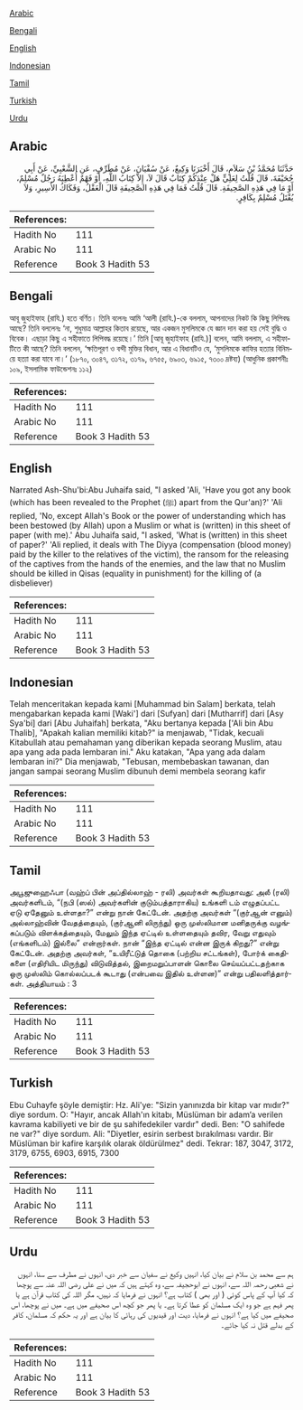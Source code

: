[Arabic](#arabic)

[Bengali](#bengali)

[English](#english)

[Indonesian](#indonesian)

[Tamil](#tamil)

[Turkish](#turkish)

[Urdu](#urdu)

## Arabic


<div dir="rtl" lang="ar" style={{fontSize:'larger',backgroundColor:'#f8f9fa',padding:20}}>
حَدَّثَنَا مُحَمَّدُ بْنُ سَلاَمٍ، قَالَ أَخْبَرَنَا وَكِيعٌ، عَنْ سُفْيَانَ، عَنْ مُطَرِّفٍ، عَنِ الشَّعْبِيِّ، عَنْ أَبِي جُحَيْفَةَ، قَالَ قُلْتُ لِعَلِيٍّ هَلْ عِنْدَكُمْ كِتَابٌ قَالَ لاَ، إِلاَّ كِتَابُ اللَّهِ، أَوْ فَهْمٌ أُعْطِيَهُ رَجُلٌ مُسْلِمٌ، أَوْ مَا فِي هَذِهِ الصَّحِيفَةِ‏.‏ قَالَ قُلْتُ فَمَا فِي هَذِهِ الصَّحِيفَةِ قَالَ الْعَقْلُ، وَفَكَاكُ الأَسِيرِ، وَلاَ يُقْتَلُ مُسْلِمٌ بِكَافِرٍ‏.‏
</div>
<div style={{backgroundColor:'#f8f9fa',padding:20, marginBottom: 10}}><table> <thead> <tr> <th>References:</th> <th></th> </tr> </thead> <tbody><tr><td>Hadith No</td><td>111</td></tr><tr><td>Arabic No</td><td>111</td></tr><tr><td>Reference</td><td>Book 3 Hadith 53</td></tr></tbody></table></div>

## Bengali


<div dir="ltr" lang="bn" style={{fontSize:'larger',backgroundColor:'#f8f9fa',padding:20}}>
আবূ জুহাইফাহ (রাযি.) হতে বর্ণিত। তিনি বলেনঃ আমি ‘আলী (রাযি.)-কে বললাম, আপনাদের নিকট কি কিছু লিপিবদ্ধ আছে? তিনি বললেনঃ ‘না, শুধুমাত্র আল্লাহর কিতাব রয়েছে, আর একজন মুসলিমকে যে জ্ঞান দান করা হয় সেই বুদ্ধি ও বিবেক। এছাড়া কিছু এ সহীফাতে লিপিবদ্ধ রয়েছে।’ তিনি [আবূ জুহাইফাহ (রাযি.)] বলেন, আমি বললাম, এ সহীফাটিতে কী আছে? তিনি বললেন, ‘ক্ষতিপূরণ ও বন্দী মুক্তির বিধান, আর এ বিধানটিও যে, ‘মুসলিমকে কাফির হত্যার বিনিময়ে হত্যা করা যাবে না।’ (১৮৭০, ৩০৪৭, ৩১৭২, ৩১৭৯, ৬৭৫৫, ৬৯০৩, ৬৯১৫, ৭৩০০ দ্রষ্টব্য) (আধুনিক প্রকাশনীঃ ১০৯, ইসলামিক ফাউন্ডেশনঃ ১১২)
</div>
<div style={{backgroundColor:'#f8f9fa',padding:20, marginBottom: 10}}><table> <thead> <tr> <th>References:</th> <th></th> </tr> </thead> <tbody><tr><td>Hadith No</td><td>111</td></tr><tr><td>Arabic No</td><td>111</td></tr><tr><td>Reference</td><td>Book 3 Hadith 53</td></tr></tbody></table></div>

## English


<div dir="ltr" lang="en" style={{fontSize:'larger',backgroundColor:'#f8f9fa',padding:20}}>
Narrated Ash-Shu'bi:Abu Juhaifa said, "I asked 'Ali, 'Have you got any book (which has been revealed to the Prophet (ﷺ) apart from the Qur'an)?' 'Ali replied, 'No, except Allah's Book or the power of understanding which has been bestowed (by Allah) upon a Muslim or what is (written) in this sheet of paper (with me).' Abu Juhaifa said, "I asked, 'What is (written) in this sheet of paper?' 'Ali replied, it deals with The Diyya (compensation (blood money) paid by the killer to the relatives of the victim), the ransom for the releasing of the captives from the hands of the enemies, and the law that no Muslim should be killed in Qisas (equality in punishment) for the killing of (a disbeliever)
</div>
<div style={{backgroundColor:'#f8f9fa',padding:20, marginBottom: 10}}><table> <thead> <tr> <th>References:</th> <th></th> </tr> </thead> <tbody><tr><td>Hadith No</td><td>111</td></tr><tr><td>Arabic No</td><td>111</td></tr><tr><td>Reference</td><td>Book 3 Hadith 53</td></tr></tbody></table></div>

## Indonesian


<div dir="ltr" lang="id" style={{fontSize:'larger',backgroundColor:'#f8f9fa',padding:20}}>
Telah menceritakan kepada kami [Muhammad bin Salam] berkata, telah mengabarkan kepada kami [Waki'] dari [Sufyan] dari [Mutharrif] dari [Asy Sya'bi] dari [Abu Juhaifah] berkata, "Aku bertanya kepada ['Ali bin Abu Thalib], "Apakah kalian memiliki kitab?" ia menjawab, "Tidak, kecuali Kitabullah atau pemahaman yang diberikan kepada seorang Muslim, atau apa yang ada pada lembaran ini." Aku katakan, "Apa yang ada dalam lembaran ini?" Dia menjawab, "Tebusan, membebaskan tawanan, dan jangan sampai seorang Muslim dibunuh demi membela seorang kafir
</div>
<div style={{backgroundColor:'#f8f9fa',padding:20, marginBottom: 10}}><table> <thead> <tr> <th>References:</th> <th></th> </tr> </thead> <tbody><tr><td>Hadith No</td><td>111</td></tr><tr><td>Arabic No</td><td>111</td></tr><tr><td>Reference</td><td>Book 3 Hadith 53</td></tr></tbody></table></div>

## Tamil


<div dir="ltr" lang="ta" style={{fontSize:'larger',backgroundColor:'#f8f9fa',padding:20}}>
அபூஜுஹைஃபா (வஹ்ப் பின் அப்தில்லாஹ் - ரலி) அவர்கள் கூறியதாவது: அலீ (ரலி) அவர்களிடம், “(நபி (ஸல்) அவர்களின் குடும்பத்தாராகிய) உங்களி டம் எழுதப்பட்ட ஏடு ஏதேனும் உள்ளதா?” என்று நான் கேட்டேன். அதற்கு அவர்கள் “(குர்ஆன் எனும்) அல்லாஹ்வின் வேதத்தையும், (குர்ஆனி லிருந்து) ஒரு முஸ்லிமான மனிதருக்கு வழங்கப்படும் விளக்கத்தையும், மேலும் இந்த ஏட்டில் உள்ளதையும் தவிர, வேறு எதுவும் (எங்களிடம்) இல்லை” என்றார்கள். நான் “இந்த ஏட்டில் என்ன இருக் கிறது?” என்று கேட்டேன். அதற்கு அவர்கள், “உயிரீட்டுத் தொகை (பற்றிய சட்டங்கள்), போர்க் கைதிகளை (எதிரியிட மிருந்து) விடுவித்தல், இறைமறுப்பாளன் கொலை செய்யப்பட்டதற்காக ஒரு முஸ்லிம் கொல்லப்படக் கூடாது (என்பவை இதில் உள்ளன)” என்று பதிலளித்தார்கள். அத்தியாயம் : 3
</div>
<div style={{backgroundColor:'#f8f9fa',padding:20, marginBottom: 10}}><table> <thead> <tr> <th>References:</th> <th></th> </tr> </thead> <tbody><tr><td>Hadith No</td><td>111</td></tr><tr><td>Arabic No</td><td>111</td></tr><tr><td>Reference</td><td>Book 3 Hadith 53</td></tr></tbody></table></div>

## Turkish


<div dir="ltr" lang="tr" style={{fontSize:'larger',backgroundColor:'#f8f9fa',padding:20}}>
Ebu Cuhayfe şöyle demiştir: Hz. Ali'ye: "Sizin yanınızda bir kitap var mıdır?" diye sordum. O: "Hayır, ancak Allah'ın kitabı, Müslüman bir adam’a verilen kavrama kabiliyeti ve bir de şu sahifedekiler vardır" dedi. Ben: "O sahifede ne var?" diye sordum. Ali: "Diyetler, esirin serbest bırakılması vardır. Bir Müslüman bir kafire karşılık olarak öldürülmez" dedi. Tekrar: 187, 3047, 3172, 3179, 6755, 6903, 6915, 7300
</div>
<div style={{backgroundColor:'#f8f9fa',padding:20, marginBottom: 10}}><table> <thead> <tr> <th>References:</th> <th></th> </tr> </thead> <tbody><tr><td>Hadith No</td><td>111</td></tr><tr><td>Arabic No</td><td>111</td></tr><tr><td>Reference</td><td>Book 3 Hadith 53</td></tr></tbody></table></div>

## Urdu


<div dir="rtl" lang="ur" style={{fontSize:'larger',backgroundColor:'#f8f9fa',padding:20}}>
ہم سے محمد بن سلام نے بیان کیا، انہیں وکیع نے سفیان سے خبر دی، انہوں نے مطرف سے سنا، انہوں نے شعبی رحمہ اللہ سے، انہوں نے ابوحجیفہ سے، وہ کہتے ہیں کہ میں نے علی رضی اللہ عنہ سے پوچھا کہ کیا آپ کے پاس کوئی ( اور بھی ) کتاب ہے؟ انہوں نے فرمایا کہ نہیں، مگر اللہ کی کتاب قرآن ہے یا پھر فہم ہے جو وہ ایک مسلمان کو عطا کرتا ہے۔ یا پھر جو کچھ اس صحیفے میں ہے۔ میں نے پوچھا، اس صحیفے میں کیا ہے؟ انہوں نے فرمایا، دیت اور قیدیوں کی رہائی کا بیان ہے اور یہ حکم کہ مسلمان، کافر کے بدلے قتل نہ کیا جائے۔
</div>
<div style={{backgroundColor:'#f8f9fa',padding:20, marginBottom: 10}}><table> <thead> <tr> <th>References:</th> <th></th> </tr> </thead> <tbody><tr><td>Hadith No</td><td>111</td></tr><tr><td>Arabic No</td><td>111</td></tr><tr><td>Reference</td><td>Book 3 Hadith 53</td></tr></tbody></table></div>